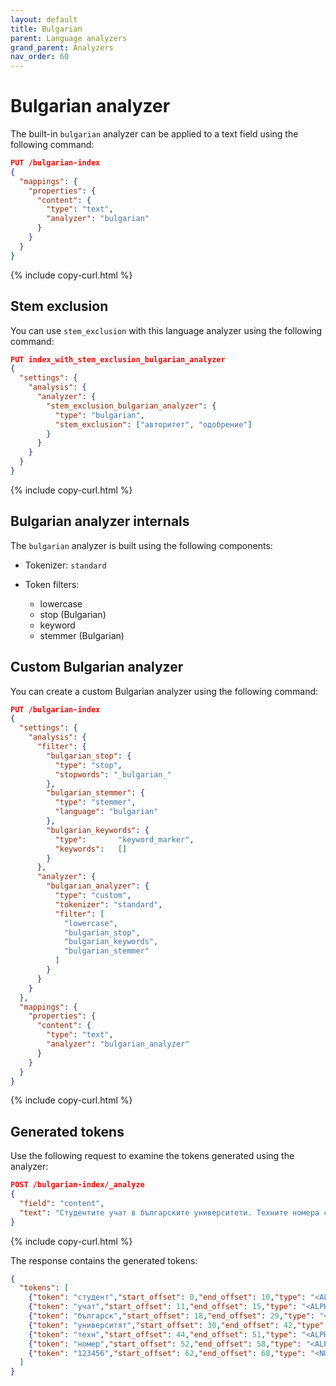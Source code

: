 ```yaml
---
layout: default
title: Bulgarian
parent: Language analyzers
grand_parent: Analyzers
nav_order: 60
---
```


# Bulgarian analyzer

The built-in `bulgarian` analyzer can be applied to a text field using the following command:

```json
PUT /bulgarian-index
{
  "mappings": {
    "properties": {
      "content": {
        "type": "text",
        "analyzer": "bulgarian"
      }
    }
  }
}
```
{% include copy-curl.html %}

## Stem exclusion

You can use `stem_exclusion` with this language analyzer using the following command:

```json
PUT index_with_stem_exclusion_bulgarian_analyzer
{
  "settings": {
    "analysis": {
      "analyzer": {
        "stem_exclusion_bulgarian_analyzer": {
          "type": "bulgarian",
          "stem_exclusion": ["авторитет", "одобрение"]
        }
      }
    }
  }
}
```
{% include copy-curl.html %}

## Bulgarian analyzer internals

The `bulgarian` analyzer is built using the following components:

- Tokenizer: `standard`

- Token filters:
  - lowercase
  - stop (Bulgarian)
  - keyword
  - stemmer (Bulgarian)

## Custom Bulgarian analyzer

You can create a custom Bulgarian analyzer using the following command:

```json
PUT /bulgarian-index
{
  "settings": {
    "analysis": {
      "filter": {
        "bulgarian_stop": {
          "type": "stop",
          "stopwords": "_bulgarian_"
        },
        "bulgarian_stemmer": {
          "type": "stemmer",
          "language": "bulgarian"
        },
        "bulgarian_keywords": {
          "type":       "keyword_marker",
          "keywords":   [] 
        }
      },
      "analyzer": {
        "bulgarian_analyzer": {
          "type": "custom",
          "tokenizer": "standard",
          "filter": [
            "lowercase",
            "bulgarian_stop",
            "bulgarian_keywords",
            "bulgarian_stemmer"
          ]
        }
      }
    }
  },
  "mappings": {
    "properties": {
      "content": {
        "type": "text",
        "analyzer": "bulgarian_analyzer"
      }
    }
  }
}
```
{% include copy-curl.html %}

## Generated tokens

Use the following request to examine the tokens generated using the analyzer:

```json
POST /bulgarian-index/_analyze
{
  "field": "content",
  "text": "Студентите учат в българските университети. Техните номера са 123456."
}
```
{% include copy-curl.html %}

The response contains the generated tokens:

```json
{
  "tokens": [
    {"token": "студент","start_offset": 0,"end_offset": 10,"type": "<ALPHANUM>","position": 0},
    {"token": "учат","start_offset": 11,"end_offset": 15,"type": "<ALPHANUM>","position": 1},
    {"token": "българск","start_offset": 18,"end_offset": 29,"type": "<ALPHANUM>","position": 3},
    {"token": "университят","start_offset": 30,"end_offset": 42,"type": "<ALPHANUM>","position": 4},
    {"token": "техн","start_offset": 44,"end_offset": 51,"type": "<ALPHANUM>","position": 5},
    {"token": "номер","start_offset": 52,"end_offset": 58,"type": "<ALPHANUM>","position": 6},
    {"token": "123456","start_offset": 62,"end_offset": 68,"type": "<NUM>","position": 8}
  ]
}
```